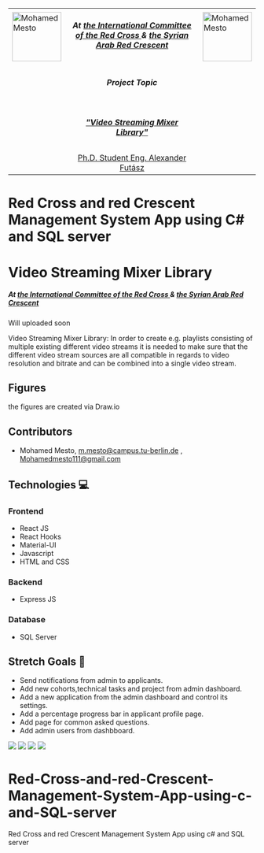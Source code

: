 <table border=0>
<tr border=0>
<td> <img align="left"  alt="Mohamed Mesto" width="100px" height='100px' src="https://media-exp1.licdn.com/dms/image/C4D0BAQG2dcsffcnW2A/company-logo_200_200/0/1519952588037?e=1665014400&v=beta&t=fOSo9MNT_KYVGQti0PUrUly8JRWjCfzQaDLq5YFEq9k"/> </td>
  <td align="center"> <h5> At <a href="https://www.icrc.org/en">the  International Committee of the Red Cross </a> & <a href="https://sarc.sy/home/">the Syrian Arab Red Crescent
</a></h5> </td>
  <td>  <img align="right"  alt="Mohamed Mesto" width="100px" height='100px' src="https://sarc.sy/wp-content/uploads/2021/03/SARC-Logo-2.png"/></td>
</tr>
<tr border=0>
<td> </td><td  align="center"> <h5> Project Topic </h5> </td><td> </td>
</tr>
<tr border=0>
<td> </td><td> </td><td> </td>
</tr>
  <tr>
    <td> </td>
<td align="center"><h5><a href="https://github.com/fraunhoferfokus">"Video Streaming Mixer Library"</a></h5></td>
    <td> </td>
</tr>
  <tr>
    <td> </td>  <td align="center"><a href='https://www.linkedin.com/in/alexander-futasz/'> Ph.D. Student Eng. Alexander Futász</a></td>
    <td> </td>
</tr>
</table>

# Red Cross and red Crescent Management System App using C# and SQL server

# Video Streaming Mixer Library
<h5> At <a href="https://www.linkedin.com/company/syredcrescent/">the  International Committee of the Red Cross </a> & <a href="https://www.linkedin.com/company/syredcrescent/">the Syrian Arab Red Crescent
</a></h5> 

Will uploaded soon


Video Streaming Mixer Library: In order to create e.g. playlists consisting of multiple existing different video streams it is needed to make sure that the different video stream sources are all compatible in regards to video resolution and bitrate and can be combined into a single video stream.

## Figures
the figures are created via Draw.io

## Contributors
- Mohamed Mesto, m.mesto@campus.tu-berlin.de , Mohamedmesto111@gmail.com

## Technologies :computer: 

### Frontend
- React JS
- React Hooks
- Material-UI
- Javascript
- HTML and CSS

### Backend
- Express JS

### Database
- SQL Server

## Stretch Goals :goal_net:

- Send notifications from admin to applicants.
- Add new cohorts,technical tasks and project from admin dashboard.
- Add a new application from  the admin dashboard and control its settings.
- Add a percentage progress bar in applicant profile page. 
- Add page for common asked questions.
- Add admin users  from dashbboard.






![](AWT2022VideoStreamingMixerLibrary.jpg)
![](Images/AWT2022_2.jpg)
![](Images/AWT2022_3.jpg)
![](Images/AWT2022_4.jpg)





# Red-Cross-and-red-Crescent-Management-System-App-using-c-and-SQL-server
Red Cross and red Crescent Management System App using c# and SQL server
